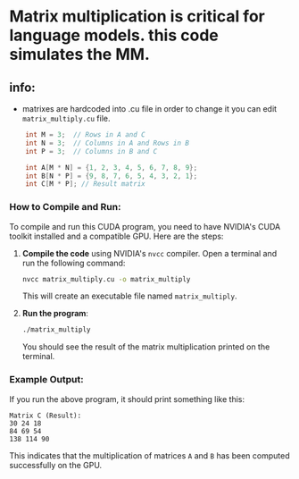 # Matrix multiplication is critical for language models. this code simulates the MM.

## info:

- matrixes are hardcoded into .cu file in order to change it you can edit `matrix_multiply.cu` file.

```cpp
    int M = 3;  // Rows in A and C
    int N = 3;  // Columns in A and Rows in B
    int P = 3;  // Columns in B and C

    int A[M * N] = {1, 2, 3, 4, 5, 6, 7, 8, 9};
    int B[N * P] = {9, 8, 7, 6, 5, 4, 3, 2, 1};
    int C[M * P]; // Result matrix
```

### How to Compile and Run:

To compile and run this CUDA program, you need to have NVIDIA's CUDA toolkit installed and a compatible GPU. Here are the steps:

1. **Compile the code** using NVIDIA's `nvcc` compiler. Open a terminal and run the following command:

   ```bash
   nvcc matrix_multiply.cu -o matrix_multiply
   ```

   This will create an executable file named `matrix_multiply`.

2. **Run the program**:

   ```bash
   ./matrix_multiply
   ```

   You should see the result of the matrix multiplication printed on the terminal.

### Example Output:

If you run the above program, it should print something like this:

```
Matrix C (Result):
30 24 18
84 69 54
138 114 90
```

This indicates that the multiplication of matrices `A` and `B` has been computed successfully on the GPU.
